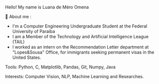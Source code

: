 Hello! My name is Luana de Méro Omena

🍂 About me :
  - I'm a Computer Engineering Undergraduate Student at the Federal University of Paraíba
  - I am a Member of the Technology and Artificial Intelligence League (TAIL)
  - I worked as an intern on the Recommendation Letter department at "Lopes&Sousa" Office, for immigrants seeking permanent visas in the United States.

Tools: Python, C, Matplotlib, Pandas, Git, Numpy, Java

Interests:  Computer Vision, NLP, Machine Learning and Researches.




